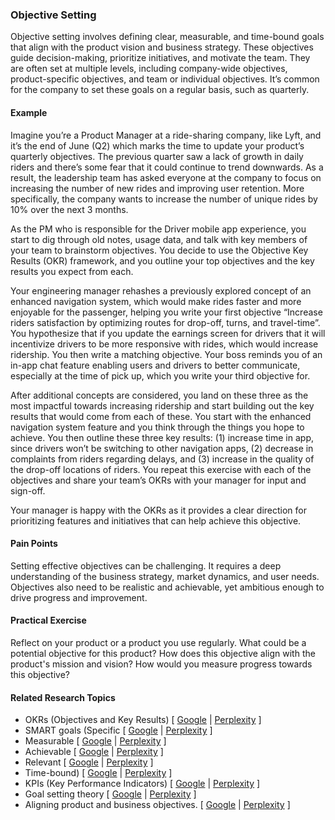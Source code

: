 ### Objective Setting

Objective setting involves defining clear, measurable, and time-bound goals that align with the product vision and business strategy. These objectives guide decision-making, prioritize initiatives, and motivate the team. They are often set at multiple levels, including company-wide objectives, product-specific objectives, and team or individual objectives. It’s common for the company to set these goals on a regular basis, such as quarterly.

#### Example

Imagine you’re a Product Manager at a ride-sharing company, like Lyft, and it’s the end of June (Q2) which marks the time to update your product’s quarterly objectives. The previous quarter saw a lack of growth in daily riders and there’s some fear that it could continue to trend downwards. As a result, the leadership team has asked everyone at the company to focus on increasing the number of new rides and improving user retention. More specifically, the company wants to increase the number of unique rides by 10% over the next 3 months.

As the PM who is responsible for the Driver mobile app experience, you start to dig through old notes, usage data, and talk with key members of your team to brainstorm objectives. You decide to use the Objective Key Results (OKR) framework, and you outline your top objectives and the key results you expect from each. 

Your engineering manager rehashes a previously explored concept of an enhanced navigation system, which would make rides faster and more enjoyable for the passenger, helping you write your first objective “Increase riders satisfaction by optimizing routes for drop-off, turns, and travel-time”. You hypothesize that if you update the earnings screen for drivers that it will incentivize drivers to be more responsive with rides, which would increase ridership. You then write a matching objective. Your boss reminds you of an in-app chat feature enabling users and drivers to better communicate, especially at the time of pick up, which you write your third objective for.

After additional concepts are considered, you land on these three as the most impactful towards increasing ridership and start building out the key results that would come from each of these. You start with the enhanced navigation system feature and you think through the things you hope to achieve. You then outline these three key results: (1) increase time in app, since drivers won’t be switching to other navigation apps, (2) decrease in complaints from riders regarding delays, and (3) increase in the quality of the drop-off locations of riders. You repeat this exercise with each of the objectives and share your team’s OKRs with your manager for input and sign-off.

Your manager is happy with the OKRs as it provides a clear direction for prioritizing features and initiatives that can help achieve this objective.

#### Pain Points

Setting effective objectives can be challenging. It requires a deep understanding of the business strategy, market dynamics, and user needs. Objectives also need to be realistic and achievable, yet ambitious enough to drive progress and improvement.

#### Practical Exercise

Reflect on your product or a product you use regularly. What could be a potential objective for this product? How does this objective align with the product's mission and vision? How would you measure progress towards this objective?

#### Related Research Topics

- OKRs (Objectives and Key Results) [ [Google](https://www.google.com/search?q=OKRs%20%28Objectives%20and%20Key%20Results%29%20in%20product%20management) | [Perplexity](https://www.perplexity.ai/?q=OKRs%20%28Objectives%20and%20Key%20Results%29%20in%20product%20management) ]
- SMART goals (Specific [ [Google](https://www.google.com/search?q=SMART%20goals%20%28Specific%20in%20product%20management) | [Perplexity](https://www.perplexity.ai/?q=SMART%20goals%20%28Specific%20in%20product%20management) ]
- Measurable [ [Google](https://www.google.com/search?q=Measurable%20in%20product%20management) | [Perplexity](https://www.perplexity.ai/?q=Measurable%20in%20product%20management) ]
- Achievable [ [Google](https://www.google.com/search?q=Achievable%20in%20product%20management) | [Perplexity](https://www.perplexity.ai/?q=Achievable%20in%20product%20management) ]
- Relevant [ [Google](https://www.google.com/search?q=Relevant%20in%20product%20management) | [Perplexity](https://www.perplexity.ai/?q=Relevant%20in%20product%20management) ]
- Time-bound) [ [Google](https://www.google.com/search?q=Time-bound%29%20in%20product%20management) | [Perplexity](https://www.perplexity.ai/?q=Time-bound%29%20in%20product%20management) ]
- KPIs (Key Performance Indicators) [ [Google](https://www.google.com/search?q=KPIs%20%28Key%20Performance%20Indicators%29%20in%20product%20management) | [Perplexity](https://www.perplexity.ai/?q=KPIs%20%28Key%20Performance%20Indicators%29%20in%20product%20management) ]
- Goal setting theory [ [Google](https://www.google.com/search?q=Goal%20setting%20theory%20in%20product%20management) | [Perplexity](https://www.perplexity.ai/?q=Goal%20setting%20theory%20in%20product%20management) ]
- Aligning product and business objectives. [ [Google](https://www.google.com/search?q=Aligning%20product%20and%20business%20objectives.%20in%20product%20management) | [Perplexity](https://www.perplexity.ai/?q=Aligning%20product%20and%20business%20objectives.%20in%20product%20management) ]


